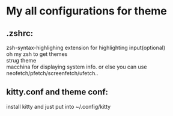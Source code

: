 # My all configurations for theme
## .zshrc:
zsh-syntax-highlighing extension for highlighting input(optional)
<br>
oh my zsh to get themes
<br>
strug theme
<br>
macchina for displaying system info. or else you can use neofetch/pfetch/screenfetch/ufetch..
## kitty.conf and theme conf:
install kitty and just put into ~/.config/kitty
